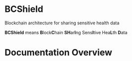 # BCShield


Blockchain architecture for sharing sensitive health data

**BCShield** means **B**lock**C**hain **SH**ar**I**ng Sens**I**tive Hea**L**th **D**ata


# Documentation Overview
